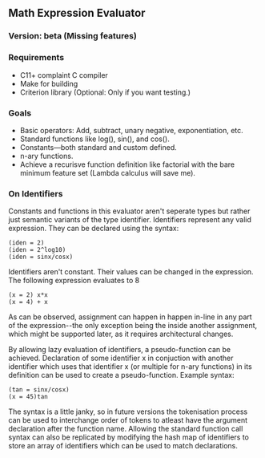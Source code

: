 ## Math Expression Evaluator
### Version: beta (Missing features)

### Requirements
- C11+ complaint C compiler
- Make for building
- Criterion library (Optional: Only if you want testing.) 

### Goals 
- Basic operators: Add, subtract, unary negative, exponentiation, etc.
- Standard functions like log(), sin(), and cos().
- Constants—both standard and custom defined.
- n-ary functions.
- Achieve a recurisve function definition like factorial with the bare minimum feature set (Lambda calculus will save me).

### On Identifiers
Constants and functions in this evaluator aren't seperate types but rather just semantic variants of the type identifier.
Identifiers represent any valid expression. They can be declared using the syntax:
```
(iden = 2)
(iden = 2^log10)
(iden = sinx/cosx)
```

Identifiers aren't constant. Their values can be changed in the expression.
The following expression evaluates to 8
```
(x = 2) x*x
(x = 4) + x
```
As can be observed, assignment can happen in happen in-line in any part of the expression--the only exception being the inside another assignment, which might be supported later, as it requires architectural changes.

By allowing lazy evaluation of identifiers, a pseudo-function can be achieved.
Declaration of some identifier x in conjuction with another identifier which uses that identifier x (or multiple for n-ary functions) in its definition can be used to create a pseudo-function.
Example syntax:
```
(tan = sinx/cosx)
(x = 45)tan 
```
The syntax is a little janky, so in future versions the tokenisation process can be used to interchange order of tokens to atleast have the argument declaration after the function name.
Allowing the standard function call syntax can also be replicated by modifying the hash map of identifiers to store an array of identifiers which can be used to match declarations. 
